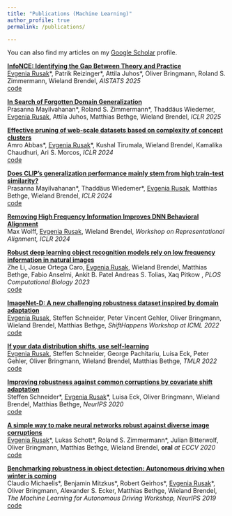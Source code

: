 ```yaml
---
title: "Publications (Machine Learning)"
author_profile: true
permalink: /publications/

---
```


You can also find my articles on my [Google Scholar](https://scholar.google.com/citations?user=XKc19kkAAAAJ&hl=en&oi=ao) profile.

[**InfoNCE: Identifying the Gap Between Theory and Practice**](https://openreview.net/forum?id=Fk3eod9aaD)\
<ins>Evgenia Rusak</ins>\*, Patrik Reizinger\*, Attila Juhos\*, Oliver Bringmann, Roland S. Zimmermann, Wieland Brendel, *AISTATS 2025* \
[code](https://github.com/brendel-group/AnInfoNCE)

[**In Search of Forgotten Domain Generalization**](https://openreview.net/forum?id=Fk3eod9aaD)\
Prasanna Mayilvahanan\*, Roland S. Zimmermann\*, Thaddäus Wiedemer, <ins>Evgenia Rusak</ins>, Attila Juhos, Matthias Bethge, Wieland Brendel, *ICLR 2025*

[**Effective pruning of web-scale datasets based on complexity of concept clusters**](https://openreview.net/forum?id=CtOA9aN8fr)\
Amro Abbas\*, <ins>Evgenia Rusak</ins>\*, Kushal Tirumala, Wieland Brendel, Kamalika Chaudhuri, Ari S. Morcos, *ICLR 2024* \
[code](https://github.com/amro-kamal/effective_pruning)

[**Does CLIP’s generalization performance mainly stem from high train-test similarity?**](https://openreview.net/forum?id=tnBaiidobu)\
Prasanna Mayilvahanan\*, Thaddäus Wiedemer\*, <ins>Evgenia Rusak</ins>, Matthias Bethge, Wieland Brendel, *ICLR 2024* \
[code](https://github.com/brendel-group/clip-ood)

[**Removing High Frequency Information Improves DNN Behavioral Alignment**](https://openreview.net/forum?id=Ho0x9DgdZw)\
Max Wolff,  <ins>Evgenia Rusak</ins>, Wieland Brendel, *Workshop on Representational Alignment, ICLR 2024*

[**Robust deep learning object recognition models rely on low frequency information in natural images**](https://journals.plos.org/ploscompbiol/article?id=10.1371/journal.pcbi.1010932) \
Zhe Li, Josue Ortega Caro,  <ins>Evgenia Rusak</ins>, Wieland Brendel, Matthias Bethge, Fabio Anselmi, Ankit B. Patel Andreas S. Tolias, Xaq Pitkow , *PLOS Computational Biology 2023* \
[code](https://github.com/lizhe07/blur-net)

[**ImageNet-D: A new challenging robustness dataset inspired by domain adaptation**](https://openreview.net/forum?id=LiC2vmzbpMO) \
<ins>Evgenia Rusak</ins>, Steffen Schneider, Peter Vincent Gehler, Oliver Bringmann, Wieland Brendel, Matthias Bethge, *ShiftHappens Workshop at ICML 2022* \
[code](https://github.com/bethgelab/robustness/tree/main/examples/imagenet_d)

[**If your data distribution shifts, use self-learning**](https://openreview.net/forum?id=1oEvY1a67c1) \
<ins>Evgenia Rusak</ins>, Steffen Schneider, George Pachitariu, Luisa Eck, Peter Gehler, Oliver Bringmann, Wieland Brendel, Matthias Bethge, *TMLR 2022* \
[code](https://github.com/bethgelab/robustness)

[**Improving robustness against common corruptions by covariate shift adaptation**](https://arxiv.org/abs/2006.16971) \
Steffen Schneider\*, <ins>Evgenia Rusak</ins>\*, Luisa Eck, Oliver Bringmann, Wieland Brendel, Matthias Bethge, *NeurIPS 2020* \
[code](https://github.com/bethgelab/robustness)

[**A simple way to make neural networks robust against diverse image corruptions**](https://arxiv.org/abs/2001.06057) \
<ins>Evgenia Rusak</ins>\*, Lukas Schott\*, Roland S. Zimmermann\*, Julian Bitterwolf, Oliver Bringmann, Matthias Bethge, Wieland Brendel, **oral** *at ECCV 2020* \
[code](https://github.com/bethgelab/game-of-noise)

[**Benchmarking robustness in object detection: Autonomous driving when winter is coming**](https://arxiv.org/abs/1907.07484) \
Claudio Michaelis\*, Benjamin Mitzkus\*, Robert Geirhos\*, <ins>Evgenia Rusak</ins>\*, Oliver Bringmann, Alexander S. Ecker, Matthias Bethge, Wieland Brendel, *The Machine Learning for Autonomous Driving Workshop, NeurIPS 2019* \
[code](https://github.com/bethgelab/robust-detection-benchmark)
